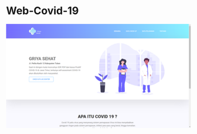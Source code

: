 # Web-Covid-19
![Alt Text](https://github.com/memorezasabana/Web-Covid-19/blob/master/WEB%20COVID/1.png)
